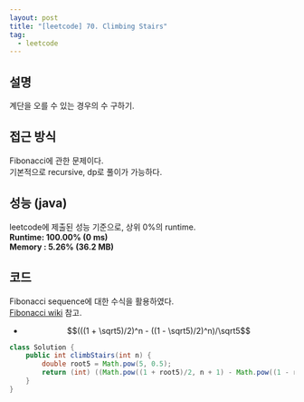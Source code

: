 ```yaml
---
layout: post
title: "[leetcode] 70. Climbing Stairs"
tag:
  - leetcode
---
```


## 설명
계단을 오를 수 있는 경우의 수 구하기.

## 접근 방식
Fibonacci에 관한 문제이다.  
기본적으로 recursive, dp로 풀이가 가능하다.

## 성능 (java)
leetcode에 제출된 성능 기준으로, 상위 0%의 runtime.  
**Runtime: 100.00% (0 ms)**  
**Memory : 5.26% (36.2 MB)**

## 코드
Fibonacci sequence에 대한 수식을 활용하였다.  
[Fibonacci wiki](https://namu.wiki/w/%ED%94%BC%EB%B3%B4%EB%82%98%EC%B9%98%20%EC%88%98%EC%97%B4) 참고.  
- $$(((1 + \sqrt5)/2)^n - ((1 - \sqrt5)/2)^n)/\sqrt5$$
```java
class Solution {
    public int climbStairs(int n) {
        double root5 = Math.pow(5, 0.5);
        return (int) ((Math.pow((1 + root5)/2, n + 1) - Math.pow((1 - root5)/2, n + 1))/root5);
    }
}
```